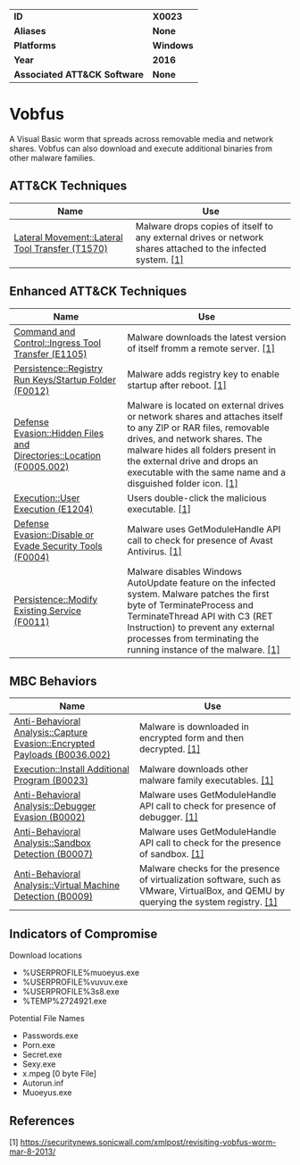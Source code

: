 
<table>
<tr>
<td><b>ID</b></td>
<td><b>X0023</b></td>
</tr>
<tr>
<td><b>Aliases</b></td>
<td><b>None</b></td>
</tr>
<tr>
<td><b>Platforms</b></td>
<td><b>Windows</b></td>
</tr>
<tr>
<td><b>Year</b></td>
<td><b>2016</b></td>
</tr>
<tr>
<td><b>Associated ATT&CK Software</b></td>
<td><b>None</b></td>
</tr>
</table>


# Vobfus

A Visual Basic worm that spreads across removable media and network shares. Vobfus can also download and execute additional binaries from other malware families.


## ATT&CK Techniques

|Name|Use|
|---|---|
|[Lateral Movement::Lateral Tool Transfer (T1570)](https://attack.mitre.org/techniques/T1570/)|Malware drops copies of itself to any external drives or network shares attached to the infected system.  [[1]](#1)|


## Enhanced ATT&CK Techniques

|Name|Use|
|---|---|
|[Command and Control::Ingress Tool Transfer (E1105)](../command-and-control/ingress-tool-transfer.md)|Malware downloads the latest version of itself fromm a remote server.  [[1]](#1)|
|[Persistence::Registry Run Keys/Startup Folder (F0012)](../persistence/registry-run-keys-startup-folder.md)|Malware adds registry key to enable startup after reboot. [[1]](#1)|
|[Defense Evasion::Hidden Files and Directories::Location (F0005.002)](../defense-evasion/hidden-files-and-directories.md)|Malware is located on external drives or network shares and attaches itself to any ZIP or RAR files, removable drives, and network shares. The malware hides all folders present in the external drive and drops an executable with the same name and a disguished folder icon.  [[1]](#1)|
|[Execution::User Execution (E1204)](../execution/user-execution.md)|Users double-click the malicious executable.  [[1]](#1)|
|[Defense Evasion::Disable or Evade Security Tools (F0004)](../defense-evasion/disable-or-evade-security-tools.md)|Malware uses GetModuleHandle API call to check for presence of Avast Antivirus. [[1]](#1)|
|[Persistence::Modify Existing Service (F0011)](../persistence/modify-existing-service.md)|Malware disables Windows AutoUpdate feature on the infected system. Malware patches the first byte of TerminateProcess and TerminateThread API with C3 (RET Instruction) to prevent any external processes from terminating the running instance of the malware. [[1]](#1)|


## MBC Behaviors

|Name|Use|
|---|---|
|[Anti-Behavioral Analysis::Capture Evasion::Encrypted Payloads (B0036.002)](../anti-behavioral-analysis/capture-evasion.md)|Malware is downloaded in encrypted form and then decrypted.  [[1]](#1)|
|[Execution::Install Additional Program (B0023)](../execution/install-additional-program.md)|Malware downloads other malware family executables. [[1]](#1)|
|[Anti-Behavioral Analysis::Debugger Evasion (B0002)](../anti-behavioral-analysis/debugger-evasion.md)|Malware uses GetModuleHandle API call to check for presence of debugger. [[1]](#1)|
|[Anti-Behavioral Analysis::Sandbox Detection (B0007)](../anti-behavioral-analysis/sandbox-detection.md)|Malware uses GetModuleHandle API call to check for the presence of sandbox. [[1]](#1)|
|[Anti-Behavioral Analysis::Virtual Machine Detection (B0009)](../anti-behavioral-analysis/virtual-machine-detection.md)|Malware checks for the presence of virtualization software, such as VMware, VirtualBox, and QEMU by querying the system registry. [[1]](#1)|


## Indicators of Compromise

Download locations
- %USERPROFILE%muoeyus.exe
- %USERPROFILE%vuvuv.exe
- %USERPROFILE%3s8.exe
- %TEMP%2724921.exe

Potential File Names
- Passwords.exe
- Porn.exe
- Secret.exe
- Sexy.exe
- x.mpeg [0 byte File]
- Autorun.inf
- Muoeyus.exe


## References

<a name="1">[1]</a> https://securitynews.sonicwall.com/xmlpost/revisiting-vobfus-worm-mar-8-2013/


